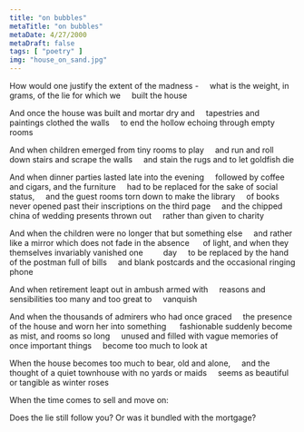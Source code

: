 ```yaml
---
title: "on bubbles"
metaTitle: "on bubbles"
metaDate: 4/27/2000
metaDraft: false
tags: [ "poetry" ]
img: "house_on_sand.jpg"
---
```


How would one justify the extent of the madness -
    what is the weight, in grams, of the lie for which we
    built the house

  And once the house was built and mortar dry and
    tapestries and paintings clothed the walls
    to end the hollow echoing through empty rooms

  And when children emerged from tiny rooms to play
    and run and roll down stairs and scrape the walls
    and stain the rugs and to let goldfish die

  And when dinner parties lasted late into the evening
    followed by coffee and cigars, and the furniture
    had to be replaced for the sake of social status,
    and the guest rooms torn down to make the library
    of books never opened past their inscriptions on the third page
    and the chipped china of wedding presents thrown out
    rather than given to charity

  And when the children were no longer that but something else
    and rather like a mirror which does not fade in the absence 
    of light, and when they themselves invariably vanished one
        day
    to be replaced by the hand of the postman full of bills
    and blank postcards and the occasional ringing phone

  And when retirement leapt out in ambush armed with
    reasons and sensibilities too many and too great to
    vanquish

  And when the thousands of admirers who had once graced
    the presence of the house and worn her into something 
    fashionable suddenly become as mist, and rooms so long
    unused and filled with vague memories of once important things
    become too much to look at

  When the house becomes too much to bear, old and alone,
    and the thought of a quiet townhouse with no yards or maids
    seems as beautiful or tangible as winter roses

  When the time comes to sell and move on:

Does the lie still follow you? Or was it bundled with the mortgage?
